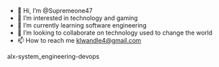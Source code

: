 - 👋 Hi, I’m @Supremeone47
- 👀 I’m interested in technology and gaming
- 🌱 I’m currently learning software engineering 
- 💞️ I’m looking to collaborate on technology used to change the world
- 📫 How to reach me klwandle4@gmail.com 

<!---
Supremeone47/Supremeone47 is a ✨ special ✨ repository because its `README.md` (this file) appears on your GitHub profile.
You can click the Preview link to take a look at your changes.


--->alx-system_engineering-devops
